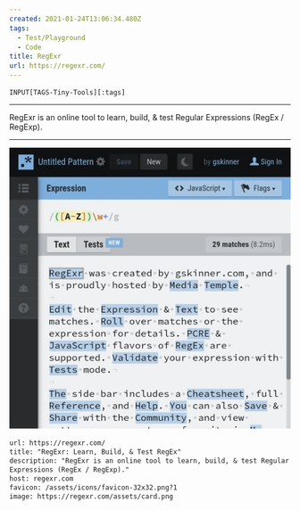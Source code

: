 ```yaml
---
created: 2021-01-24T13:06:34.480Z
tags: 
  - Test/Playground
  - Code
title: RegExr
url: https://regexr.com/
---
```

```meta-bind
INPUT[TAGS-Tiny-Tools][:tags]
```

___
RegExr is an online tool to learn, build, & test Regular Expressions (RegEx / RegExp).
___

![](_attachments/regexr.jpg)

```cardlink
url: https://regexr.com/
title: "RegExr: Learn, Build, & Test RegEx"
description: "RegExr is an online tool to learn, build, & test Regular Expressions (RegEx / RegExp)."
host: regexr.com
favicon: /assets/icons/favicon-32x32.png?1
image: https://regexr.com/assets/card.png
```
